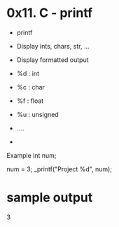 
# 0x11. C - printf

- printf

- Display ints, chars, str, ...
- Display formatted output

- %d : int
- %c : char
- %f : float
- %u : unsigned
- ....
-

Example
int num;

num = 3;
_printf("Project %d", num);

# sample output
3
